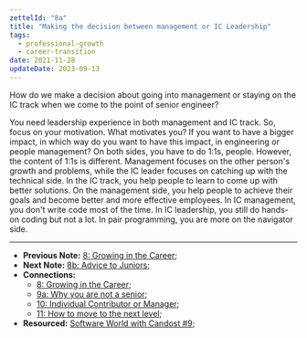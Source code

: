```yaml
---
zettelId: "8a"
title: "Making the decision between management or IC Leadership"
tags:
  - professional-growth
  - career-transition
date: 2021-11-28
updateDate: 2023-09-13
---
```


How do we make a decision about going into management or staying on the IC track when we come to the point of senior engineer?

You need leadership experience in both management and IC track. So, focus on your motivation. What motivates you? If you want to have a bigger impact, in which way do you want to have this impact, in engineering or people management? On both sides, you have to do 1:1s, people. However, the content of 1:1s is different. Management focuses on the other person's growth and problems, while the IC leader focuses on catching up with the technical side. In the IC track, you help people to learn to come up with better solutions. On the management side, you help people to achieve their goals and become better and more effective employees. In IC management, you don't write code most of the time. In IC leadership, you still do hands-on coding but not a lot. In pair programming, you are more on the navigator side.

---

- **Previous Note:** [8: Growing in the Career](/notes/8/);
- **Next Note:** [8b: Advice to Juniors](/notes/8b/);
- **Connections:**
  - [8: Growing in the Career](/notes/8/);
  - [9a: Why you are not a senior](/notes/9a/);
  - [10: Individual Contributor or Manager](/notes/10/);
  - [11: How to move to the next level](/notes/11/);
- **Resourced:** [Software World with Candost #9](https://mediations.candost.blog/p/9-engineering-career-path);
